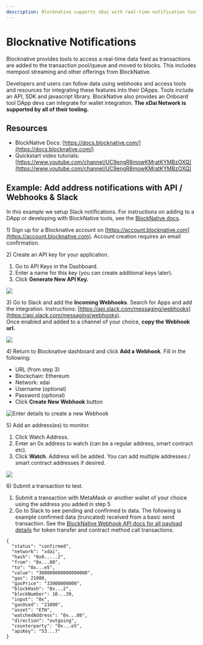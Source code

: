 ```yaml
---
description: Blocknative supports xDai with real-time notification tools
---
```


# Blocknative Notifications

Blocknative provides tools to access a real-time data feed as transactions are added to the transaction pool/queue and moved to blocks. This includes mempool streaming and other offerings from BlockNative.

Developers and users can follow data using webhooks and access tools and resources for integrating these features into their DApps. Tools include an API, SDK and javascript library.  BlockNative also provides an Onboard tool DApp devs can integrate for wallet integration. **The xDai Network is supported by all of their tooling.**

## Resources

* BlockNative Docs: [https://docs.blocknative.com/](https://docs.blocknative.com/)
* Quickstart video tutorials: [https://www.youtube.com/channel/UC9engR8mowKMratKYMBzOXQ](https://www.youtube.com/channel/UC9engR8mowKMratKYMBzOXQ)

## Example: Add address notifications with API / Webhooks & Slack 

In this example we setup Slack notifications. For instructions on adding to a DApp or developing with BlockNative tools, see the [BlockNative docs](https://docs.blocknative.com/).

1\) Sign up for a Blocknative account on [https://account.blocknative.com](https://account.blocknative.com). Account creation requires an email confirmation.

2\) Create an API key for your application.

1. Go to API Keys in the Dashboard.
2. Enter a name for this key \(you can create additional keys later\).
3. Click **Generate New API Key.**

![](../../.gitbook/assets/api-keys.png)

3\) Go to Slack and add the **Incoming Webhooks**. Search for Apps and add the integration. Instructions: [https://api.slack.com/messaging/webhooks](https://api.slack.com/messaging/webhooks).   
Once enabled and added to a channel of your choice, **copy the Webhook url.**

![](../../.gitbook/assets/img2-copyurl.png)

4\) Return to Blocknative dashboard and click **Add a Webhook**. Fill in the following:

* URL \(from step 3\)
* Blockchain: Ethereum
* Network: xdai
* Username \(optional\)
* Password \(optional\)
* Click **Create New Webhook** button

![Enter details to create a new Webhook ](../../.gitbook/assets/img3.png)

5\) Add an address\(es\) to monitor.

1. Click Watch Address.
2. Enter an 0x address to watch \(can be a regular address, smart contract etc\).
3. Click **Watch**. Address will be added. You can add multiple addresses / smart contract addresses if desired.

![](../../.gitbook/assets/img4.png)

6\) Submit a transaction to test.

1. Submit a transaction with MetaMask or another wallet of your choice using the address you added in step 5
2. Go to Slack to see pending and confirmed tx data. The following is example confirmed data \(truncated\) received from a basic send transaction. See the [BlockNative Webhook API docs for all payload details](https://docs.blocknative.com/webhook-api#ethereum-notifications) for token transfer and contract method call transactions.

```text
{
  "status": "confirmed",
  "network": "xdai",
  "hash": "0x0.....2",
  "from": "0x...80",
  "to": "0x...e5",
  "value": "300000000000000000",
  "gas": 21000,
  "gasPrice": "33000000000",
  "blockHash": "0x...2",
  "blockNumber": 10...39,
  "input": "0x",
  "gasUsed": "21000",
  "asset": "ETH",
  "watchedAddress": "0x...80",
  "direction": "outgoing",
  "counterparty": "0x...e5",
  "apiKey": "53...7"
}
```





